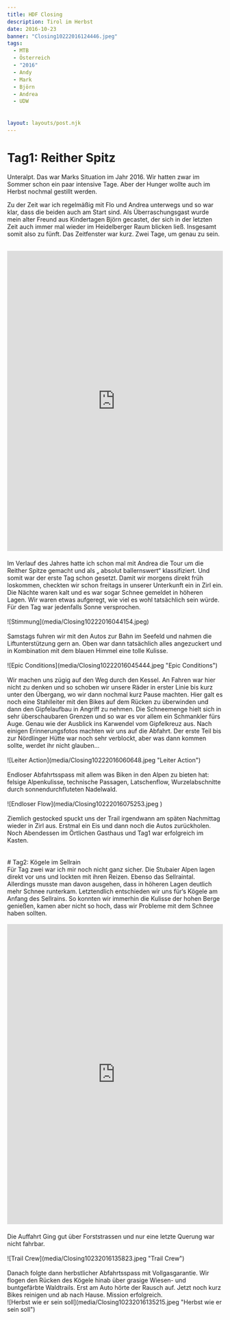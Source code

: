 ```yaml
---
title: HDF Closing
description: Tirol im Herbst
date: 2016-10-23
banner: "Closing10222016124446.jpeg"
tags:
  - MTB
  - Österreich
  - "2016"
  - Andy
  - Mark
  - Björn
  - Andrea
  - UDW


layout: layouts/post.njk
---
```


# Tag1: Reither Spitz

Unteralpt. Das war Marks Situation im Jahr 2016. Wir hatten zwar im Sommer schon ein paar intensive Tage. Aber der Hunger wollte auch im Herbst nochmal gestillt werden.

Zu der Zeit war ich regelmäßig mit Flo und Andrea unterwegs und so war klar, dass die beiden auch am Start sind. Als Überraschungsgast wurde mein alter Freund aus Kindertagen Björn gecastet, der sich in der letzten Zeit auch immer mal wieder im Heidelberger Raum blicken ließ. Insgesamt somit also zu fünft. Das Zeitfenster war kurz. Zwei Tage, um genau zu sein. 
<br>
<br>
<iframe src="https://www.komoot.de/tour/1016808103/embed?share_token=a1b73E18U399V7M86lMlrUD4RRF7KbvZBc2RQ79P14RnA6hA5U&profile=1" width="100%" height="700" frameborder="0" scrolling="no"></iframe>
<br>
<br>
Im Verlauf des Jahres hatte ich schon mal mit Andrea die Tour um die Reither Spitze gemacht und als „ absolut ballernswert“ klassifiziert. Und somit war der erste Tag schon gesetzt.
Damit wir morgens direkt früh loskommen, checkten wir schon freitags in unserer Unterkunft ein in Zirl ein. Die Nächte waren kalt und es war sogar Schnee gemeldet in höheren Lagen. Wir waren etwas aufgeregt, wie viel es wohl tatsächlich sein würde. Für den Tag war jedenfalls Sonne versprochen.
<br>
<br>
![Stimmung](media/Closing10222016044154.jpeg)
<br>
<br>
Samstags fuhren wir mit den  Autos zur Bahn im Seefeld und nahmen die Liftunterstützung gern an. Oben war dann tatsächlich alles angezuckert und in Kombination mit dem blauen Himmel eine tolle Kulisse. 
<br>
<br>
![Epic Conditions](media/Closing10222016045444.jpeg "Epic Conditions")
<br>
<br>
Wir machen uns zügig auf den Weg durch den Kessel. An Fahren war hier nicht zu denken und so schoben wir unsere Räder in erster Linie bis kurz unter den Übergang, wo wir dann nochmal kurz Pause machten. Hier galt es noch eine Stahlleiter mit den Bikes auf dem Rücken zu überwinden und dann den Gipfelaufbau in Angriff zu nehmen. Die Schneemenge hielt sich in sehr überschaubaren Grenzen und so war es vor allem ein Schmankler fürs Auge. Genau wie der Ausblick ins Karwendel vom Gipfelkreuz aus. Nach einigen Erinnerungsfotos machten wir uns auf die Abfahrt. Der erste Teil bis zur Nördlinger Hütte war noch sehr verblockt, aber was dann kommen sollte, werdet ihr nicht glauben…
<br>
<br>
![Leiter Action](media/Closing10222016060648.jpeg "Leiter Action")
<br>
<br>
Endloser Abfahrtsspass mit allem was Biken in den Alpen zu bieten hat: felsige Alpenkulisse, technische Passagen, Latschenflow, Wurzelabschnitte durch sonnendurchfluteten Nadelwald. 
<br>
<br>
![Endloser Flow](media/Closing10222016075253.jpeg )
<br>
<br>
Ziemlich gestocked spuckt uns der Trail irgendwann am späten Nachmittag wieder in Zirl aus. Erstmal ein Eis und dann noch die Autos zurückholen. Noch Abendessen im Örtlichen Gasthaus und Tag1 war erfolgreich im Kasten.
<br>
<br>
<br>
# Tag2: Kögele im Sellrain
<br>
Für Tag zwei war ich mir noch nicht ganz sicher. Die Stubaier Alpen lagen direkt vor uns und lockten mit ihren Reizen. Ebenso das Sellraintal. Allerdings musste man davon ausgehen, dass in höheren Lagen deutlich mehr Schnee runterkam. Letztendlich entschieden wir uns für‘s Kögele am Anfang des Sellrains. So konnten wir immerhin die Kulisse der hohen Berge genießen, kamen aber nicht so hoch, dass wir Probleme mit dem Schnee haben sollten. 
<br>
<br>
<iframe src="https://www.komoot.de/tour/1016798629/embed?share_token=akD0nUcGi2pPEXrR5ruzZocqZ3Rbn4N7ByhLnMbdylMER0vEs8&profile=1" width="100%" height="700" frameborder="0" scrolling="no"></iframe>
<br>
<br>
Die Auffahrt Ging gut über Forststrassen und nur eine letzte Querung war nicht fahrbar. 
<br>
<br>
![Trail Crew](media/Closing10232016135823.jpeg "Trail Crew")
<br>
<br>
Danach folgte dann herbstlicher Abfahrtsspass mit Vollgasgarantie. Wir flogen den Rücken des Kögele hinab über grasige Wiesen- und buntgefärbte Waldtrails. Erst am Auto hörte der Rausch auf. Jetzt noch kurz Bikes reinigen und ab nach Hause. Mission erfolgreich.
<br>
![Herbst wie er sein soll](media/Closing10232016135215.jpeg "Herbst wie er sein soll")